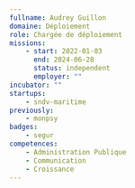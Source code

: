 ```yaml
---
fullname: Audrey Guillon
domaine: Déploiement
role: Chargée de déploiement
missions:
    - start: 2022-01-03
      end: 2024-06-28
      status: independent
      employer: ""
incubator: ""
startups:
    - sndv-maritime
previously:
    - monpsy
badges:
    - segur
competences:
    - Administration Publique
    - Communication
    - Croissance
---
```

